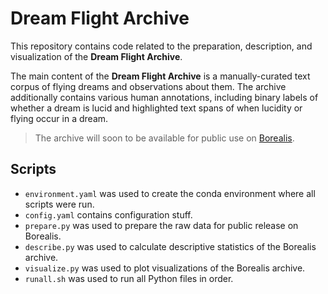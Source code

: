# Dream Flight Archive

This repository contains code related to the preparation, description, and visualization of the **Dream Flight Archive**.

The main content of the **Dream Flight Archive** is a manually-curated text corpus of flying dreams and observations about them. The archive additionally contains various human annotations, including binary labels of whether a dream is lucid and highlighted text spans of when lucidity or flying occur in a dream.

> The archive will soon to be available for public use on [Borealis](https://borealisdata.ca/).

## Scripts

* `environment.yaml` was used to create the conda environment where all scripts were run.
* `config.yaml` contains configuration stuff.
* `prepare.py` was used to prepare the raw data for public release on Borealis.
* `describe.py` was used to calculate descriptive statistics of the Borealis archive.
* `visualize.py` was used to plot visualizations of the Borealis archive.
* `runall.sh` was used to run all Python files in order.
